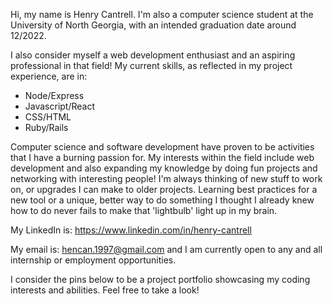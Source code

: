 Hi, my name is Henry Cantrell. I'm also a computer science student at the University of North Georgia, with an intended graduation date around 12/2022. 

I also consider myself a web development enthusiast and an aspiring professional in that field! My current skills, as reflected in my project experience, are in:

+ Node/Express
+ Javascript/React
+ CSS/HTML
+ Ruby/Rails

Computer science and software development have proven to be activities that I have a burning passion for. 
My interests within the field include web development and also expanding my knowledge by doing fun projects and networking with interesting people! I'm
always thinking of new stuff to work on, or upgrades I can make to older projects. Learning best practices for a new tool or a unique, better way to do something
I thought I already knew how to do never fails to make that 'lightbulb' light up in my brain.

My LinkedIn is: https://www.linkedin.com/in/henry-cantrell

My email is: hencan.1997@gmail.com and I am currently open to any and all internship or employment opportunities.

I consider the pins below to be a project portfolio showcasing my coding interests and abilities. Feel free to take a look!

<!---
Henry-Cantrell/Henry-Cantrell is a ✨ special ✨ repository because its `README.md` (this file) appears on your GitHub profile.
You can click the Preview link to take a look at your changes.
--->
